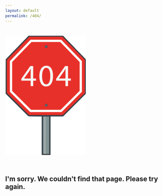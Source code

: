 ```yaml
---
layout: default
permalink: /404/
---
```


<div class="text-center">
  <img class="my-image" style="padding-bottom: 2rem; padding-top: 1.5rem;" src="/assets/images/404.png" alt="404 Stop Sign">
  <h2>I'm sorry. We couldn't find that page. Please try again.</h2>
</div>
